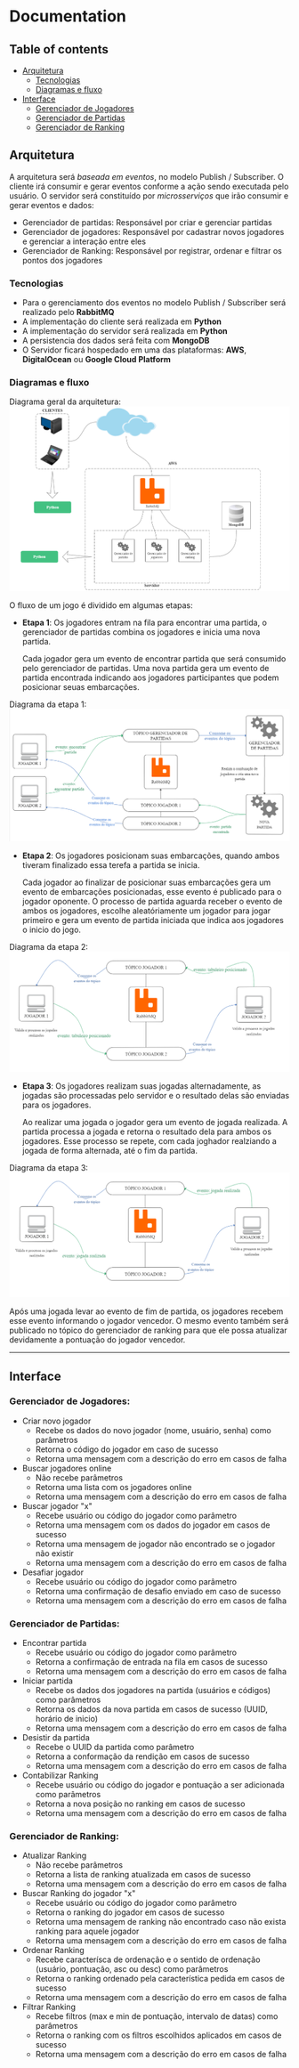 # Documentation

## Table of contents
* [Arquitetura](#arquitetura)
    * [Tecnologias](#tecnologias)
    * [Diagramas e fluxo](#diagramas-e-fluxo)
* [Interface](#interface)
    * [Gerenciador de Jogadores](#gerenciador-de-jogadores)
    * [Gerenciador de Partidas](#gerenciador-de-partidas)
    * [Gerenciador de Ranking](#gerenciador-de-ranking)


## Arquitetura

A arquitetura será *baseada em eventos*, no modelo Publish / Subscriber.
O cliente irá consumir e gerar eventos conforme a ação sendo executada pelo usuário.
O servidor será constituído por *microsserviços* que irão consumir e gerar eventos e dados:
- Gerenciador de partidas: Responsável por criar e gerenciar partidas
- Gerenciador de jogadores: Responsável por cadastrar novos jogadores e gerenciar a interação entre eles
- Gerenciador de Ranking: Responsável por registrar, ordenar e filtrar os pontos dos jogadores 

### Tecnologias
- Para o gerenciamento dos eventos no modelo Publish / Subscriber será realizado pelo **RabbitMQ**
- A implementação do cliente será realizada em **Python**
- A implementação do servidor será realizada em **Python**
- A persistencia dos dados será feita com **MongoDB**
- O Servidor ficará hospedado em uma das plataformas: **AWS**, **DigitalOcean** ou **Google Cloud Platform**

### Diagramas e fluxo
Diagrama geral da arquitetura:
![Arquitetura geral](img/arquitetura.png)

O fluxo de um jogo é dividido em algumas etapas:

* **Etapa 1**: Os jogadores entram na fila para encontrar uma partida, o gerenciador de partidas combina os jogadores e inicia uma nova partida.

    Cada jogador gera um evento de encontrar partida que será consumido pelo gerenciador de partidas. Uma nova partida gera um evento de partida encontrada indicando aos jogadores participantes que podem posicionar seuas embarcações.

Diagrama da etapa 1:
![Etapa 1 do fluxo do jogo](img/1.png)

* **Etapa 2**: Os jogadores posicionam suas embarcações, quando ambos tiveram finalizado essa terefa a partida se inicia.

    Cada jogador ao finalizar de posicionar suas embarcações gera um evento de embarcações posicionadas, esse evento é publicado para o jogador oponente. O processo de partida aguarda receber o evento de ambos os jogadores, escolhe aleatóriamente um jogador para jogar primeiro e gera um evento de partida iniciada que indica aos jogadores o inicio do jogo.

Diagrama da etapa 2:
![Etapa 2 do fluxo do jogo](img/2.png)

* **Etapa 3**: Os jogadores realizam suas jogadas alternadamente, as jogadas são processadas pelo servidor e o resultado delas são enviadas para os jogadores.

    Ao realizar uma jogada o jogador gera um evento de jogada realizada. A partida processa a jogada e retorna o resultado dela para ambos os jogadores. Esse processo se repete, com cada joghador realziando a jogada de forma alternada, até o fim da partida.

Diagrama da etapa 3:
![Etapa 3 do fluxo do jogo](img/3.png)

Após uma jogada levar ao evento de fim de partida, os jogadores recebem esse evento informando o jogador vencedor. O mesmo evento também será publicado no tópico do gerenciador de ranking para que ele possa atualizar devidamente a pontuação do jogador vencedor.

-----------

## Interface

### Gerenciador de Jogadores:
- Criar novo jogador
    - Recebe os dados do novo jogador (nome, usuário, senha) como parâmetros
    - Retorna o código do jogador em caso de sucesso
    - Retorna uma mensagem com a descrição do erro em casos de falha
- Buscar jogadores online
    - Não recebe parâmetros
    - Retorna uma lista com os jogadores online
    - Retorna uma mensagem com a descrição do erro em casos de falha
- Buscar jogador "x"
    - Recebe usuário ou código do jogador como parâmetro
    - Retorna uma mensagem com os dados do jogador em casos de sucesso
    - Retorna uma mensagem de jogador não encontrado se o jogador não existir
    - Retorna uma mensagem com a descrição do erro em casos de falha
- Desafiar jogador
    - Recebe usuário ou código do jogador como parâmetro
    - Retorna uma confirmação de desafio enviado em caso de sucesso
    - Retorna uma mensagem com a descrição do erro em casos de falha

### Gerenciador de Partidas:
- Encontrar partida
    - Recebe usuário ou código do jogador como parâmetro
    - Retorna a confirmação de entrada na fila em casos de sucesso
    - Retorna uma mensagem com a descrição do erro em casos de falha
- Iniciar partida
    - Recebe os dados dos jogadores na partida (usuários e códigos) como parâmetros
    - Retorna os dados da nova partida em casos de sucesso (UUID, horário de inicio)
    - Retorna uma mensagem com a descrição do erro em casos de falha
- Desistir da partida
    - Recebe o UUID da partida como parâmetro
    - Retorna a conformação da rendição em casos de sucesso
    - Retorna uma mensagem com a descrição do erro em casos de falha
- Contabilizar Ranking
    - Recebe usuário ou código do jogador e pontuação a ser adicionada como parâmetros
    - Retorna a nova posição no ranking em casos de sucesso
    - Retorna uma mensagem com a descrição do erro em casos de falha

### Gerenciador de Ranking:
- Atualizar Ranking
    - Não recebe parâmetros
    - Retorna a lista de ranking atualizada em casos de sucesso
    - Retorna uma mensagem com a descrição do erro em casos de falha
- Buscar Ranking do jogador "x"
    - Recebe usuário ou código do jogador como parâmetro
    - Retorna o ranking do jogador em casos de sucesso
    - Retorna uma mensagem de ranking não encontrado caso não exista ranking para aquele jogador
    - Retorna uma mensagem com a descrição do erro em casos de falha
- Ordenar Ranking
    - Recebe caracterísca de ordenação e o sentido de ordenação (usuário, pontuação, asc ou desc) como parâmetros
    - Retorna o ranking ordenado pela característica pedida em casos de sucesso
    - Retorna uma mensagem com a descrição do erro em casos de falha
- Filtrar Ranking
    - Recebe filtros (max e min de pontuação, intervalo de datas) como parâmetros
    - Retorna o ranking com os filtros escolhidos aplicados em casos de sucesso
    - Retorna uma mensagem com a descrição do erro em casos de falha
